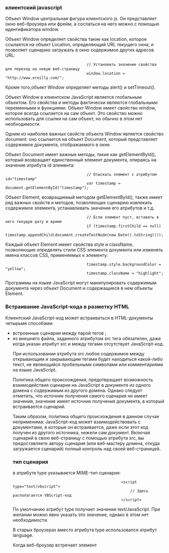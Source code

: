 ### клиентский javascript
Объект Window центральная фигура клиентского js. Он представляет окно веб-броузера или фрейм, а сослаться
на него можно с помощью идентификатора window.

Объект Window определяет свойства такие как location, которое ссылается на объект Location, определяющий
URL текущего окна, и позволяет сценарию загружать в окно содержимое других адресов URL:

                                        // Установить значение свойства для переход на новую веб-страницу
                                        window.location = "http://www.oreilly.com/";

Кроме того,объект Window определяет методы alert() и setTimeout().

Объект Window в клиентском JavaScript является глобальным объектом. Его свойства и методы фактически являются глобальными переменными и функциями. Объект Window имеет свойство window, которое всегда ссылается на сам объект.
Это свойство можно использовать для ссылки на сам объект, но обычно в этом нет необходимости.

Одним из наиболее важных свойств объекта Window является свойство document: оно ссылается на объект Document, который
представляет содержимое документа, отображаемого в окне.

Объект Document имеет важные методы, такие как getElementById(), который возвращает единственный элемент документа,
опираясь на значение атрибута id элемента:

                                        // Отыскать элемент с атрибутом id="timestamp"
                                        var timestamp = document.getElementById("timestamp");

Объект Element, возвращаемый методом getElementById(), также имеет ряд важных свойств и методов, позволяющих сценарию
извлекать содержимое элемента, устанавливать значения его атрибутов и т.д.

                                        // Если элемент пуст, вставить в него текущую дату и время
                                        if (timestamp.firstChild == null)
                                        timestamp.appendChild(document.createTextNode(new Date().toString()));

Каждый объект Element имеет свойства style и className, позволяющие определять стили CSS элемента документа или изменять имена классов CSS, применяемых к элементу:

                                        timestamp.style.backgroundColor = "yellow";
                                        timestamp.className = "highlight";

Программы на языке JavaScript могут манипулировать содержимым документа через объект Document и содержащиеся
в нем объекты Element.

### Встраивание JavaScript-кода в разметку HTML
Клиентский JavaScript-код может встраиваться в HTML-документы четырьмя способами:
 * встроенные сценарии между парой тегов <script> и </script>;
 * из внешнего файла, заданного атрибутом src тега <script>;
 * в обработчик события, заданный в качестве значения HTML-атрибута, такого как onclick или onmouseover;
 * как тело URL-адреса, использующего специальный спецификатор псевдопротокола JavaScript.

Согласно философии программирования, известной как ненавязчивый JavaScript (unobtrusive JavaScript), содержимое
(разметка HTML) и поведение (программный код на языке JavaScript) должны быть максимально отделены друг от друга.
Следуя этой философии программирования, сценарии на языке JavaScript лучше встраивать в HTML-документы с помощью
элементов <script>, имеющих атрибут src.

Тег <script> поддерживает атрибут src, который определяет URL-адрес файла, содержащего JavaScript-код:

                                        <script src="../../scripts/util.js"></script>

Закрывающий тег </script> обязателен, даже когда указан атрибут src и между тегами отсутствует JavaScript-код.

При использовании атрибута src любое содержимое между открывающим и закрывающим тегами <script> игнорируется.

Инструменты проверки соответствия разметки требованиям стандарта HTML5 будут выдавать предупреждения, если
между тегами <script src=""> и </script> будет находиться какой-либо текст, не являющийся пробельными символами
или комментариями на языке JavaScript.

Политика общего происхождения, предотвращает возможность взаимодействия сценария на JavaScript в документе из одного
домена с содержимым из другого домена. Однако следует отметить, что источник получения самого сценария не имеет значения, значение имеет источник получения документа, в который встраивается сценарий.

Таким образом, политика общего происхождения в данном случае неприменима: JavaScript-код может взаимодействовать
с документами, в которые он встраивается, даже если этот код получен из другого источника, нежели сам документ.
Включая сценарий в свою веб-страницу с помощью атрибута src, вы предоставляете автору сценария (или веб-мастеру
домена, откуда загружается сценарий) полный контроль над своей веб-страницей.

### тип сценария
в атрибуте type указывается MIME-тип сценария:

                                                    <script type="text/vbscript">
                                                        // Здесь располагается VBScript-код
                                                    </script>

По умолчанию атрибут type получает значение text/JavaScript. При желании можно явно указать это значение, однако
в этом нет необходимости.

В старых броузерах вместо атрибута type использовался атрибут language.

Когда веб-броузер встречает элемент <script> с атрибутом type, значение которого он не может распознать, он пытается
проанализировать элемент, но не отображает и не выполняет его содержимое. Это означает, что элемент <script> можно
использовать для встраивания в документ произвольных текстовых данных: достаточно просто указать значение атрибута
type, указывающее, что данные не являются выполняемым программным кодом.

Чтобы извлечь эти данные, можно воспользоваться свойством text объекта HTMLElement, представляющего элемент script
Однако важно отметить, что такой прием встраивания данных работает только при непосредственном встраивании их в разметку. Если указать атрибут src и неизвестное значение в атрибуте type, броузер проигнорирует этот тег и ничего
не будет загружать с указанного адреса URL.

### JavaScript в URL
Еще один способ выполнения JavaScript-кода на стороне клиента – включение этого кода в URL-адресе вслед за спецификатором псевдопротокола javascript:. Этот специальный тип протокола обозначает, что тело URL-адреса представляет собою произвольный JavaScript-код, который должен быть выполнен интерпретатором JavaScript. Он интерпретируется как единственная строка, и потому инструкции в ней должны быть отделены друг от друга точками
с запятой, а для комментариев следует использовать комбинации символов /* */, а не //. «Ресурсом», который
определяется URL-адресом javascript:, является значение, возвращаемое этим программным кодом, преобразованное в строку. Если программный код возвращает значение undefined, считается, что ресурс не имеет содержимого.

URL вида javascript: можно использовать везде, где допускается указывать обычные URL: в атрибуте href тега <a>, в атрибуте action тега <form> и даже как аргумент метода, такого как window.open(). 

                                        <a href="JavaScript: new Date().toLocaleTimeString();">
                                            Который сейчас час?
                                        </a>

Если необходимо гарантировать, что URL-адрес javascript: не затрет документ, можно с помощью оператора void обеспечить
принудительный возврат значения undefined:

                                <a href="javascript:void window.open('about:blank');">Open Window</a>

Без оператора void в этом URL-адресе значение, возвращаемое методом Window.open(), было бы преобразовано в строку
и (в некоторых броузерах) текущий документ был бы затерт новым документом с текстом:

                                                            [object Window]

### Выполнение JavaScript-программ
Если веб-страница содержит встроенный фрейм (элемент <iframe>), JavaScript-код во встроенном документе будет
работать с другим глобальным объектом, отличным от глобального объекта в объемлющем документе, и его можно
рассматривать как отдельную JavaScript-программу.

Если же оба документа, вмещающий и вложенный, получены с одного сервера, то программный код в одном документе
сможет взаимодействовать с программным кодом в другом документе и их можно считать взаимодействующими частями
одной программы.

### Синхронные, асинхронные и отложенные сценарии
https://learn.javascript.ru/external-script
Если браузер видит тег <script>, то он по стандарту обязан сначала выполнить его, а потом показать оставшуюся часть страницы. Это не является проблемой для встроенных сценариев, но если сценарий находится во внешнем файле, на который ссылается атрибут src, это означает, что часть документа, следующая за сценарием, не появится в окне броузера, пока сценарий не будет загружен и выполнен.

Такой синхронный, или блокирующий, порядок выполнения действует только по умолчанию. Тег <script> может
иметь атрибуты defer и async, которые определяют иной порядок выполнения сценариев.
Согласно спецификации HTML5, эти атрибуты принимаются во внимание, только когда используются вместе с атрибутом
src:

                                            <script defer src="deferred.js"></script>
                                            <script async src="async.js"></script>

 * Атрибут async - браузер не останавливает обработку страницы, а спокойно работает дальше. Когда только будет          возможность выполнить сценарий - тогда он и выполнится

 * Атрибут defer заставляет броузер отложить выполнение сценария до момента, когда документ будет загружен, 
   проанализирован и станет готов к выполнению операций.

Но есть несколько отличий:

 * браузер гарантирует, что относительный порядок скриптов с defer будет сохранён.

То есть, в таком коде (с async) первым сработает тот скрипт, который раньше загрузится:

                                            <script src="1.js" async></script>
                                            <script src="2.js" async></script>

А в таком коде (с defer) первым сработает всегда 1.js, а скрипт 2.js, даже если загрузился раньше, будет его ждать.

                                            <script src="1.js" defer></script>
                                            <script src="2.js" defer></script>

Поэтому атрибут defer используют в тех случаях, когда второй скрипт 2.js зависит от первого 1.js, к примеру – использует что-то, описанное первым скриптом.

 * Второе отличие – скрипт с defer сработает, когда весь HTML-документ будет обработан браузером.

Например, если документ достаточно большой…

                                            <script src="async.js" async></script>
                                            <script src="defer.js" defer></script>

                                            Много много много букв

скрипт async.js выполнится, как только загрузится – возможно, до того, как весь документ готов. А defer.js подождёт готовности всего документа.

Это бывает удобно, когда мы в скрипте хотим работать с документом, и должны быть уверены, что он полностью получен.

Если тег <script> имеет оба атрибута, броузер, поддерживающий оба этих атрибута, отдаст предпочтение атрибуту async и проигнорирует атрибут defer.

теги <script> можно динамически создать и добавлять на страницу в любой момент при помощи самого javascript, заметим, что скрипты, добавленные таким образом, ведут себя так же, как async. То есть, выполняются как только загрузятся, без сохранения относительного порядка.

Если же нужно сохранить порядок выполнения, то есть добавить несколько скриптов, которые выполнятся строго один за другим, то используется свойство script.async = false.

                                        function addScript(src){
                                            var script = document.createElement('script');
                                            script.src = src;
                                            script.async = false; // чтобы гарантировать порядок
                                            document.head.appendChild(script);
                                        }

                                        addScript('1.js'); // загружаться эти скрипты начнут сразу
                                        addScript('2.js'); // выполнятся, как только загрузятся
                                        addScript('3.js'); // но, гарантированно, в порядке 1 -> 2 -> 3

